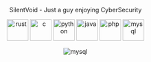 <p align="center">
    SilentVoid - Just a guy enjoying CyberSecurity
</p>
<p align="center">
    <img src="https://konpa.github.io/devicon/devicon.git/icons/rust/rust-plain.svg" alt="rust" width="50" height="50"/>
    <img src="https://konpa.github.io/devicon/devicon.git/icons/c/c-plain.svg" alt="c" width="50" height="50"/>
    <img src="https://konpa.github.io/devicon/devicon.git/icons/python/python-original.svg" alt="python" width="50" height="50"/>
    <img src="https://konpa.github.io/devicon/devicon.git/icons/java/java-original.svg" alt="java" width="50" height="50"/>
    <img src="https://konpa.github.io/devicon/devicon.git/icons/php/php-original.svg" alt="php" width="50" height="50"/>
    <img src="https://konpa.github.io/devicon/devicon.git/icons/mysql/mysql-original.svg" alt="mysql" width="50" height="50"/>
</p>
<p align="center">
    <img src="https://github-readme-stats.vercel.app/api?username=silentvoid13&show_icons=true" alt="mysql"/>
</p>